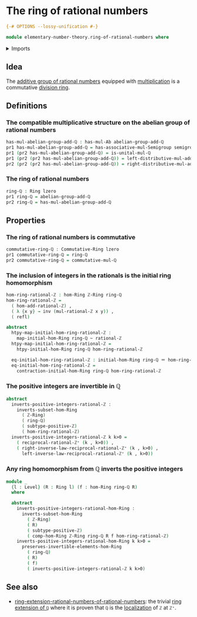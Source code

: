 # The ring of rational numbers

```agda
{-# OPTIONS --lossy-unification #-}

module elementary-number-theory.ring-of-rational-numbers where
```

<details><summary>Imports</summary>

```agda
open import commutative-algebra.commutative-rings

open import elementary-number-theory.additive-group-of-rational-numbers
open import elementary-number-theory.multiplication-rational-numbers
open import elementary-number-theory.multiplicative-monoid-of-rational-numbers
open import elementary-number-theory.positive-integers
open import elementary-number-theory.rational-numbers
open import elementary-number-theory.ring-of-integers
open import elementary-number-theory.unit-fractions-rational-numbers

open import foundation.coproduct-types
open import foundation.dependent-pair-types
open import foundation.homotopies
open import foundation.identity-types
open import foundation.unital-binary-operations
open import foundation.universe-levels

open import group-theory.semigroups

open import ring-theory.homomorphisms-rings
open import ring-theory.localizations-rings
open import ring-theory.rings
```

</details>

## Idea

The
[additive group of rational numbers](elementary-number-theory.additive-group-of-rational-numbers.md)
equipped with
[multiplication](elementary-number-theory.multiplication-rational-numbers.md) is
a commutative [division ring](ring-theory.division-rings.md).

## Definitions

### The compatible multiplicative structure on the abelian group of rational numbers

```agda
has-mul-abelian-group-add-ℚ : has-mul-Ab abelian-group-add-ℚ
pr1 has-mul-abelian-group-add-ℚ = has-associative-mul-Semigroup semigroup-mul-ℚ
pr1 (pr2 has-mul-abelian-group-add-ℚ) = is-unital-mul-ℚ
pr1 (pr2 (pr2 has-mul-abelian-group-add-ℚ)) = left-distributive-mul-add-ℚ
pr2 (pr2 (pr2 has-mul-abelian-group-add-ℚ)) = right-distributive-mul-add-ℚ
```

### The ring of rational numbers

```agda
ring-ℚ : Ring lzero
pr1 ring-ℚ = abelian-group-add-ℚ
pr2 ring-ℚ = has-mul-abelian-group-add-ℚ
```

## Properties

### The ring of rational numbers is commutative

```agda
commutative-ring-ℚ : Commutative-Ring lzero
pr1 commutative-ring-ℚ = ring-ℚ
pr2 commutative-ring-ℚ = commutative-mul-ℚ
```

### The inclusion of integers in the rationals is the initial ring homomorphism

```agda
hom-ring-rational-ℤ : hom-Ring ℤ-Ring ring-ℚ
hom-ring-rational-ℤ =
  ( hom-add-rational-ℤ) ,
  ( λ {x y} → inv (mul-rational-ℤ x y)) ,
  ( refl)

abstract
  htpy-map-initial-hom-ring-rational-ℤ :
    map-initial-hom-Ring ring-ℚ ~ rational-ℤ
  htpy-map-initial-hom-ring-rational-ℤ =
    htpy-initial-hom-Ring ring-ℚ hom-ring-rational-ℤ

  eq-initial-hom-ring-rational-ℤ : initial-hom-Ring ring-ℚ ＝ hom-ring-rational-ℤ
  eq-initial-hom-ring-rational-ℤ =
    contraction-initial-hom-Ring ring-ℚ hom-ring-rational-ℤ
```

### The positive integers are invertible in ℚ

```agda
abstract
  inverts-positive-integers-rational-ℤ :
    inverts-subset-hom-Ring
      ( ℤ-Ring)
      ( ring-ℚ)
      ( subtype-positive-ℤ)
      ( hom-ring-rational-ℤ)
  inverts-positive-integers-rational-ℤ k k>0 =
    ( reciprocal-rational-ℤ⁺ (k , k>0)) ,
    ( right-inverse-law-reciprocal-rational-ℤ⁺ (k , k>0) ,
      left-inverse-law-reciprocal-rational-ℤ⁺ (k , k>0))
```

### Any ring homomorphism from ℚ inverts the positive integers

```agda
module _
  {l : Level} (R : Ring l) (f : hom-Ring ring-ℚ R)
  where

  abstract
    inverts-positive-integers-rational-hom-Ring :
      inverts-subset-hom-Ring
        ( ℤ-Ring)
        ( R)
        ( subtype-positive-ℤ)
        ( comp-hom-Ring ℤ-Ring ring-ℚ R f hom-ring-rational-ℤ)
    inverts-positive-integers-rational-hom-Ring k k>0 =
      preserves-invertible-elements-hom-Ring
        ( ring-ℚ)
        ( R)
        ( f)
        ( inverts-positive-integers-rational-ℤ k k>0)
```

## See also

- [ring-extension-rational-numbers-of-rational-numbers](elementary-number-theory.ring-extension-rational-numbers-of-rational-numbers.md):
  the trivial
  [ring extension of `ℚ`](ring-theory.ring-extensions-rational-numbers.md) where
  it is proven that `ℚ` is the
  [localization](ring-theory.localizations-rings.md) of `ℤ` at `ℤ⁺`.

